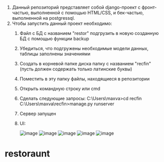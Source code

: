 1) Данный репозиторий представляет собой django-проект с фронт-частью, выполненной с помощью HTML/CSS, и бек-частью, выполненной на  postgressql.
2) Чтобы запустить данный проект необходимо:
   1. Файл с БД с названием "restor" подгрузить в новую созданную БД с помощью функции backup
   2. Убедиться, что подгружены необходимые модели данных, таблицы заполнены значениями
   3. Создать в корневой папке диска папку с названием "recfin" (пусть должен содержать только латинские буквы)
   4. Поместить в эту папку файлы, находящиеся в репозитории
   5. Открыть командную строку или cmd
   6. Сделать следующие запросы:
      C:\Users\maxva>cd recfin
      C:\Users\maxva\recfin>manage.py runserver
   7. Сервер запущен
   8. UI:
      
		![image](https://github.com/Art1key/restoraunt/assets/120904937/1d03faf5-7d61-45e0-8cf6-b344beefea40)
		![image](https://github.com/Art1key/restoraunt/assets/120904937/42f00343-7637-45d3-95a0-416194b3449a)
		![image](https://github.com/Art1key/restoraunt/assets/120904937/7ab29d25-437a-41c9-9175-bd081556e23c)
		![image](https://github.com/Art1key/restoraunt/assets/120904937/9428bae8-846f-43ce-a7f6-1f386833e86e)
		![image](https://github.com/Art1key/restoraunt/assets/120904937/ed9729b7-cd5a-4c37-8dcf-3d4502123621)


# restoraunt
